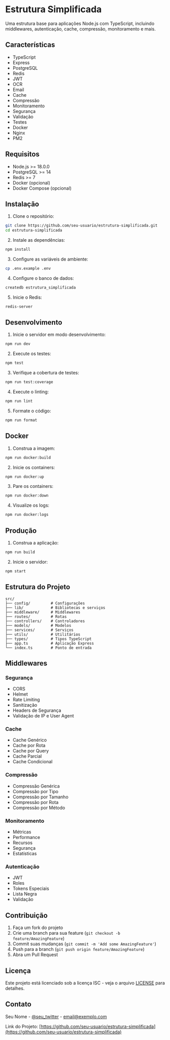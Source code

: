 # Estrutura Simplificada

Uma estrutura base para aplicações Node.js com TypeScript, incluindo middlewares, autenticação, cache, compressão, monitoramento e mais.

## Características

- TypeScript
- Express
- PostgreSQL
- Redis
- JWT
- OCR
- Email
- Cache
- Compressão
- Monitoramento
- Segurança
- Validação
- Testes
- Docker
- Nginx
- PM2

## Requisitos

- Node.js >= 18.0.0
- PostgreSQL >= 14
- Redis >= 7
- Docker (opcional)
- Docker Compose (opcional)

## Instalação

1. Clone o repositório:
```bash
git clone https://github.com/seu-usuario/estrutura-simplificada.git
cd estrutura-simplificada
```

2. Instale as dependências:
```bash
npm install
```

3. Configure as variáveis de ambiente:
```bash
cp .env.example .env
```

4. Configure o banco de dados:
```bash
createdb estrutura_simplificada
```

5. Inicie o Redis:
```bash
redis-server
```

## Desenvolvimento

1. Inicie o servidor em modo desenvolvimento:
```bash
npm run dev
```

2. Execute os testes:
```bash
npm test
```

3. Verifique a cobertura de testes:
```bash
npm run test:coverage
```

4. Execute o linting:
```bash
npm run lint
```

5. Formate o código:
```bash
npm run format
```

## Docker

1. Construa a imagem:
```bash
npm run docker:build
```

2. Inicie os containers:
```bash
npm run docker:up
```

3. Pare os containers:
```bash
npm run docker:down
```

4. Visualize os logs:
```bash
npm run docker:logs
```

## Produção

1. Construa a aplicação:
```bash
npm run build
```

2. Inicie o servidor:
```bash
npm start
```

## Estrutura do Projeto

```
src/
├── config/         # Configurações
├── lib/            # Bibliotecas e serviços
├── middleware/     # Middlewares
├── routes/         # Rotas
├── controllers/    # Controladores
├── models/         # Modelos
├── services/       # Serviços
├── utils/          # Utilitários
├── types/          # Tipos TypeScript
├── app.ts          # Aplicação Express
└── index.ts        # Ponto de entrada
```

## Middlewares

### Segurança
- CORS
- Helmet
- Rate Limiting
- Sanitização
- Headers de Segurança
- Validação de IP e User Agent

### Cache
- Cache Genérico
- Cache por Rota
- Cache por Query
- Cache Parcial
- Cache Condicional

### Compressão
- Compressão Genérica
- Compressão por Tipo
- Compressão por Tamanho
- Compressão por Rota
- Compressão por Método

### Monitoramento
- Métricas
- Performance
- Recursos
- Segurança
- Estatísticas

### Autenticação
- JWT
- Roles
- Tokens Especiais
- Lista Negra
- Validação

## Contribuição

1. Faça um fork do projeto
2. Crie uma branch para sua feature (`git checkout -b feature/AmazingFeature`)
3. Commit suas mudanças (`git commit -m 'Add some AmazingFeature'`)
4. Push para a branch (`git push origin feature/AmazingFeature`)
5. Abra um Pull Request

## Licença

Este projeto está licenciado sob a licença ISC - veja o arquivo [LICENSE](LICENSE) para detalhes.

## Contato

Seu Nome - [@seu_twitter](https://twitter.com/seu_twitter) - email@exemplo.com

Link do Projeto: [https://github.com/seu-usuario/estrutura-simplificada](https://github.com/seu-usuario/estrutura-simplificada)
